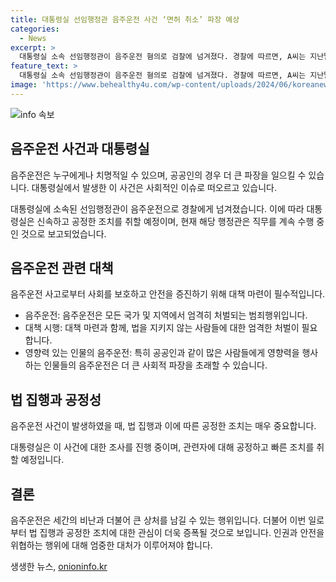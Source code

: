 ```yaml
---
title: 대통령실 선임행정관 음주운전 사건 ‘면허 취소’ 파장 예상
categories:
  - News
excerpt: >
  대통령실 소속 선임행정관이 음주운전 혐의로 검찰에 넘겨졌다. 경찰에 따르면, A씨는 지난달 음주운전을 하다가 단속 중인 경찰관에게 음주 측정을 요구당한 후 거부했다가 나중에는 응했다. 혈중알코올농도가 면허 취소 수준이었고, 대통령실은 현재 이 사안을 조사 중이다. A씨는 현재도 직무를 수행 중이며, 대통령실은 빠른 조치를 취할 계획이라고 밝혔다.
feature_text: >
  대통령실 소속 선임행정관이 음주운전 혐의로 검찰에 넘겨졌다. 경찰에 따르면, A씨는 지난달 음주운전을 하다가 단속 중인 경찰관에게 음주 측정을 요구당한 후 거부했다가 나중에는 응했다. 혈중알코올농도가 면허 취소 수준이었고, 대통령실은 현재 이 사안을 조사 중이다. A씨는 현재도 직무를 수행 중이며, 대통령실은 빠른 조치를 취할 계획이라고 밝혔다.
image: 'https://www.behealthy4u.com/wp-content/uploads/2024/06/koreanews.jpg'
---
```


<p><img src="https://www.behealthy4u.com/wp-content/uploads/2024/06/koreanews.jpg" alt="info 속보" /></p>

<h2 data-ke-size="size26">음주운전 사건과 대통령실</h2>

<p>음주운전은 누구에게나 치명적일 수 있으며, 공공인의 경우 더 큰 파장을 일으킬 수 있습니다. 대통령실에서 발생한 이 사건은 사회적인 이슈로 떠오르고 있습니다. </p>

<p data-ke-size="size16">대통령실에 소속된 선임행정관이 음주운전으로 경찰에게 넘겨졌습니다. 이에 따라 대통령실은 신속하고 공정한 조치를 취할 예정이며, 현재 해당 행정관은 직무를 계속 수행 중인 것으로 보고되었습니다.</p>

<h2 data-ke-size="size26">음주운전 관련 대책</h2>

<p>음주운전 사고로부터 사회를 보호하고 안전을 증진하기 위해 대책 마련이 필수적입니다.</p>

<ul>
  <li>음주운전: 음주운전은 모든 국가 및 지역에서 엄격히 처벌되는 범죄행위입니다.</li>
  <li>대책 시행: 대책 마련과 함께, 법을 지키지 않는 사람들에 대한 엄격한 처벌이 필요합니다.</li>
  <li>영향력 있는 인물의 음주운전: 특히 공공인과 같이 많은 사람들에게 영향력을 행사하는 인물들의 음주운전은 더 큰 사회적 파장을 초래할 수 있습니다.</li>
</ul>

<h2 data-ke-size="size26">법 집행과 공정성</h2>

<p>음주운전 사건이 발생하였을 때, 법 집행과 이에 따른 공정한 조치는 매우 중요합니다.</p>

<p data-ke-size="size16">대통령실은 이 사건에 대한 조사를 진행 중이며, 관련자에 대해 공정하고 빠른 조치를 취할 예정입니다.</p>

<h2 data-ke-size="size26">결론</h2>

<p>음주운전은 세간의 비난과 더불어 큰 상처를 남길 수 있는 행위입니다. 더불어 이번 일로부터 법 집행과 공정한 조치에 대한 관심이 더욱 증폭될 것으로 보입니다. 인권과 안전을 위협하는 행위에 대해 엄중한 대처가 이루어져야 합니다.</p>
생생한 뉴스, <a href="https://onioninfo.kr" rel="dofollow">onioninfo.kr</a>


